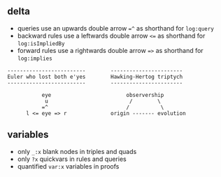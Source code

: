 ## delta

- queries use an upwards double arrow `=^` as shorthand for `log:query`
- backward rules use a leftwards double arrow `<=` as shorthand for `log:isImpliedBy`
- forward rules use a rightwards double arrow `=>` as shorthand for `log:implies`

```
-------------------------        -----------------------
Euler who lost both e'yes        Hawking-Hertog triptych
-------------------------        -----------------------

           eye                        observership
            u                          /        \
           =^                         /          \
      l <= eye => r              origin ------- evolution
```

## variables

- only `_:x` blank nodes in triples and quads
- only `?x` quickvars in rules and queries
- quantified `var:x` variables in proofs
